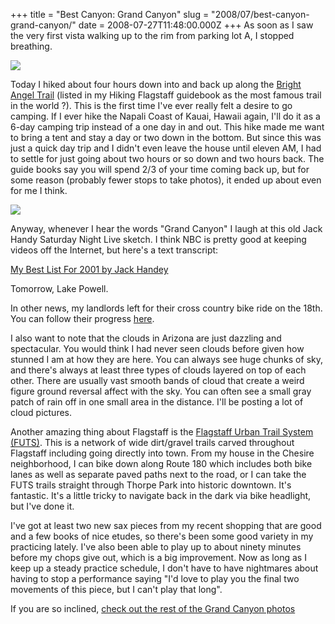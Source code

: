 +++
title = "Best Canyon: Grand Canyon"
slug = "2008/07/best-canyon-grand-canyon/"
date = 2008-07-27T11:48:00.000Z
+++
As soon as I saw the very first vista walking up to the rim from parking lot A, I stopped breathing.

![](/photos/flagstaff_2008_part_1/050_grand_canyon.jpg)

Today I hiked about four hours down into and back up along the [Bright Angel Trail](http://en.wikipedia.org/wiki/Bright_Angel_Trail) (listed in my Hiking Flagstaff guidebook as the most famous trail in the world ?). This is the first time I've ever really felt a desire to go camping. If I ever hike the Napali Coast of Kauai, Hawaii again, I'll do it as a 6-day camping trip instead of a one day in and out. This hike made me want to bring a tent and stay a day or two down in the bottom. But since this was just a quick day trip and I didn't even leave the house until eleven AM, I had to settle for just going about two hours or so down and two hours back. The guide books say you will spend 2/3 of your time coming back up, but for some reason (probably fewer stops to take photos), it ended up about even for me I think.

![](/photos/flagstaff_2008_part_1/071_grand_canyon.jpg)

Anyway, whenever I hear the words "Grand Canyon" I laugh at this old Jack Handy Saturday Night Live sketch. I think NBC is pretty good at keeping videos off the Internet, but here's a text transcript:

[My Best List For 2001 by Jack Handey](http://snltranscripts.jt.org/01/01jbestlist.phtml)

Tomorrow, Lake Powell.

In other news, my landlords left for their cross country bike ride on the 18th. You can follow their progress [here](http://www.crazyguyonabike.com/doc/page/?o=3Tzut&page_id=83252&v=2P).

I also want to note that the clouds in Arizona are just dazzling and spectacular. You would think I had never seen clouds before given how stunned I am at how they are here. You can always see huge chunks of sky, and there's always at least three types of clouds layered on top of each other. There are usually vast smooth bands of cloud that create a weird figure ground reversal affect with the sky. You can often see a small gray patch of rain off in one small area in the distance. I'll be posting a lot of cloud pictures.

Another amazing thing about Flagstaff is the [Flagstaff Urban Trail System (FUTS)](http://www.traillink.com/ViewTrail.aspx?AcctID=6032267). This is a network of wide dirt/gravel trails carved throughout Flagstaff including going directly into town. From my house in the Chesire neighborhood, I can bike down along Route 180 which includes both bike lanes as well as separate paved paths next to the road, or I can take the FUTS trails straight through Thorpe Park into historic downtown. It's fantastic. It's a little tricky to navigate back in the dark via bike headlight, but I've done it.

I've got at least two new sax pieces from my recent shopping that are good and a few books of nice etudes, so there's been some good variety in my practicing lately. I've also been able to play up to about ninety minutes before my chops give out, which is a big improvement. Now as long as I keep up a steady practice schedule, I don't have to have nightmares about having to stop a performance saying "I'd love to play you the final two movements of this piece, but I can't play that long".

If you are so inclined, [check out the rest of the Grand Canyon photos](http://peterlyons.com/app/photos?gallery=flagstaff_2008_part_1)